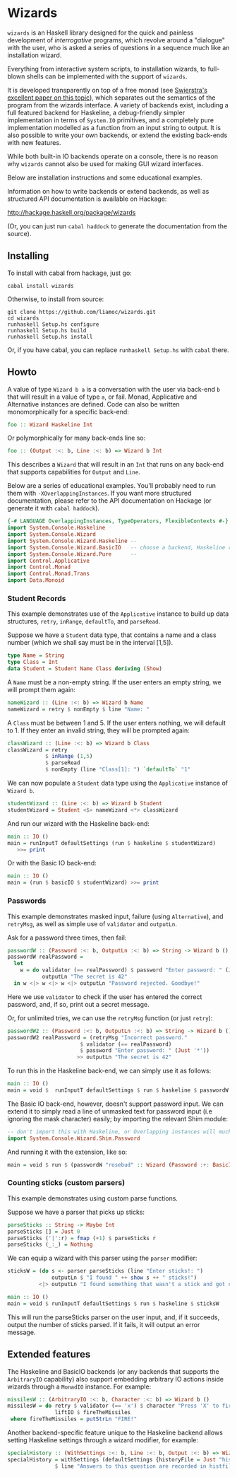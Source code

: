 # Wizards

`wizards` is an Haskell library designed for the quick and painless development of *interrogative* programs, which revolve around a "dialogue" with the user, who is asked a series of questions in a sequence much like an installation wizard.

Everything from interactive system scripts, to installation wizards, to full-blown shells can be implemented with the support of `wizards`.

It is developed transparently on top of a free monad (see [Swierstra's excellent paper on this topic](http://www.cs.ru.nl/~W.Swierstra/Publications/DataTypesALaCarte.pdf)), which separates out the semantics of the program from the wizards interface. A variety of backends exist, including a full featured backend for Haskeline, a debug-friendly simpler implementation in terms of `System.IO` primitives, and a completely pure implementation modelled as a function from an input string to output. It is also possible to write your own backends, or extend the existing back-ends with new features.

While both built-in IO backends operate on a console, there is no reason why `wizards` cannot also be used for making GUI wizard interfaces.

Below are installation instructions and some educational examples.

Information on how to write backends or extend backends, as well as structured API documentation is available on Hackage:

http://hackage.haskell.org/package/wizards

(Or, you can just run `cabal haddock` to generate the documentation from the source).

## Installing

To install with cabal from hackage, just go:

```
cabal install wizards
```

Otherwise, to install from source:

```
git clone https://github.com/liamoc/wizards.git
cd wizards
runhaskell Setup.hs configure
runhaskell Setup.hs build
runhaskell Setup.hs install
```

Or, if you have cabal, you can replace `runhaskell Setup.hs` with `cabal` there.

## Howto

A value of type `Wizard b a` is a conversation with the user via back-end `b` that will result in a value of type `a`, or fail. Monad, Applicative and Alternative instances are defined. Code can also be written monomorphically for a specific back-end:

```haskell
foo :: Wizard Haskeline Int
```

Or polymorphically for many back-ends line so:

```haskell
foo :: (Output :<: b, Line :<: b) => Wizard b Int
```

This describes a `Wizard` that will result in an `Int` that runs on any back-end that supports capabilities for `Output` and `Line`.

Below are a series of educational examples. You'll probably need to run them with `-XOverlappingInstances`. If you want more structured documentation, please refer to the API documentation on Hackage (or generate it with `cabal haddock`).

```haskell
{-# LANGUAGE OverlappingInstances, TypeOperators, FlexibleContexts #-}  
import System.Console.Haskeline  
import System.Console.Wizard  
import System.Console.Wizard.Haskeline --  
import System.Console.Wizard.BasicIO   -- choose a backend, Haskeline recommended.  
import System.Console.Wizard.Pure      --  
import Control.Applicative  
import Control.Monad  
import Control.Monad.Trans  
import Data.Monoid
```


### Student Records

This example demonstrates use of the `Applicative` instance to build up data structures, `retry`, `inRange`, `defaultTo`, and `parseRead`.


Suppose we have a `Student` data type, that contains a name and a class number (which we shall say must be in the interval [1,5]).

```haskell
type Name = String  
type Class = Int   
data Student = Student Name Class deriving (Show)
```

A `Name` must be a non-empty string. If the user enters an empty string, we will prompt them again:

```haskell
nameWizard :: (Line :<: b) => Wizard b Name
nameWizard = retry $ nonEmpty $ line "Name: "
```

A `Class` must be between 1 and 5. If the user enters nothing, we will default to 1. If they enter an invalid string, they will be prompted again:

```haskell
classWizard :: (Line :<: b) => Wizard b Class
classWizard = retry 
            $ inRange (1,5) 
            $ parseRead 
            $ nonEmpty (line "Class[1]: ") `defaultTo` "1"
```

We can now populate a `Student` data type using the `Applicative` instance of `Wizard b`.

```haskell
studentWizard :: (Line :<: b) => Wizard b Student                        
studentWizard = Student <$> nameWizard <*> classWizard
```

And run our wizard with the Haskeline back-end:

```haskell
main :: IO ()
main = runInputT defaultSettings (run $ haskeline $ studentWizard)   
   >>= print  
```

Or with the Basic IO back-end:

```haskell
main :: IO ()
main = (run $ basicIO $ studentWizard) >>= print  
```

### Passwords

This example demonstrates masked input, failure (using `Alternative`), and `retryMsg`, as well as simple use of `validator` and `outputLn`.

Ask for a password three times, then fail:

```haskell
passwordW :: (Password :<: b, OutputLn :<: b) => String -> Wizard b ()  
passwordW realPassword =   
  let 
    w = do validator (== realPassword) $ password "Enter password: " (Just '*') 
           outputLn "The secret is 42"  
  in w <|> w <|> w <|> outputLn "Password rejected. Goodbye!"  
```

Here we use `validator` to check if the user has entered the correct password, and, if so, print out a secret message.

Or, for unlimited tries, we can use the `retryMsg` function (or just `retry`):

```haskell
passwordW2 :: (Password :<: b, OutputLn :<: b) => String -> Wizard b ()  
passwordW2 realPassword = (retryMsg "Incorrect password." 
                       $ validator (== realPassword) 
                       $ password "Enter password: " (Just '*'))
                      >> outputLn "The secret is 42"            
```
To run this in the Haskeline back-end, we can simply use it as follows:

```haskell
main :: IO ()
main = void $  runInputT defaultSettings $ run $ haskeline $ passwordW "rosebud"
```

The Basic IO back-end, however, doesn't support password input. We can extend it to simply read a line of unmasked text for password input (i.e ignoring the mask character) easily; by importing the relevant Shim module:

```haskell
-- don't import this with Haskeline, or Overlapping instances will muck up your password input
import System.Console.Wizard.Shim.Password
```

And running it with the extension, like so:

```haskell
main = void $ run $ (passwordW "rosebud" :: Wizard (Password :+: BasicIO) ())
```

### Counting sticks (custom parsers)

This example demonstrates using custom parse functions.

Suppose we have a parser that picks up sticks:

```haskell
parseSticks :: String -> Maybe Int  
parseSticks [] = Just 0  
parseSticks ('|':r) = fmap (+1) $ parseSticks r  
parseSticks (_:_) = Nothing
```

We can equip a wizard with this parser using the `parser` modifier:

```haskell
sticksW = (do s <- parser parseSticks (line "Enter sticks!: ")
              outputLn $ "I found " ++ show s ++ " sticks!")
          <|> outputLn "I found something that wasn't a stick and got confused."

main :: IO ()
main = void $ runInputT defaultSettings $ run $ haskeline $ sticksW      
```

This will run the parseSticks parser on the user input, and, if it succeeds, output the number of sticks parsed. If it fails, it will output an error message.

## Extended features

The Haskeline and BasicIO backends (or any backends that supports the `ArbitraryIO` capability) also support embedding arbitrary IO actions
inside wizards through a `MonadIO` instance. For example:

```haskell
missilesW :: (ArbitraryIO :<: b, Character :<: b) => Wizard b ()  
missilesW = do retry $ validator (== 'x') $ character "Press 'X' to fire the missiles"
               liftIO $ fireTheMissiles
 where fireTheMissiles = putStrLn "FIRE!"              
```

Another backend-specific feature unique to the Haskeline backend allows setting Haskeline settings through a wizard modifier, for example:

```haskell
specialHistory :: (WithSettings :<: b, Line :<: b, Output :<: b) => Wizard b ()
specialHistory = withSettings (defaultSettings {historyFile = Just "histfile"})
               $ line "Answers to this question are recorded in histfile" >>= output               
```
